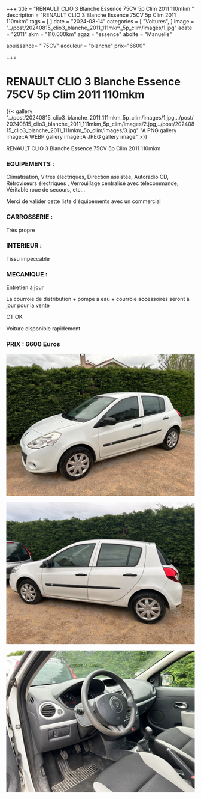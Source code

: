 +++
title = "RENAULT CLIO 3 Blanche Essence 75CV 5p Clim 2011 110mkm "
description = "RENAULT CLIO 3 Blanche Essence 75CV 5p Clim 2011 110mkm"
tags = [
]
date = "2024-08-14"
categories = [
    "Voitures",
]
image = "../post/20240815_clio3_blanche_2011_111mkm_5p_clim/images/1.jpg"
adate = "2011"
akm = "110.000km"
agaz = "essence"
aboite = "Manuelle"

apuissance= " 75CV"
acouleur = "blanche"
prix="6600"

+++

# RENAULT CLIO 3 Blanche Essence 75CV 5p Clim 2011 110mkm

{{< gallery "../post/20240815_clio3_blanche_2011_111mkm_5p_clim/images/1.jpg,../post/20240815_clio3_blanche_2011_111mkm_5p_clim/images/2.jpg,../post/20240815_clio3_blanche_2011_111mkm_5p_clim/images/3.jpg" "A PNG gallery image::A WEBP gallery image::A JPEG gallery image" >}}


RENAULT CLIO 3 Blanche Essence 75CV 5p Clim 2011 110mkm

### EQUIPEMENTS :
Climatisation, Vitres électriques, Direction assistée, Autoradio CD, Rétroviseurs électriques , Verrouillage centralisé avec télécommande, Véritable roue de secours, etc...

Merci de valider cette liste d'équipements avec un commercial



### CARROSSERIE :
Très propre 


### INTERIEUR :
Tissu impeccable

### MECANIQUE :
Entretien à jour

La courroie de distribution + pompe à eau + courroie accessoires seront à jour pour la vente

CT OK

Voiture disponible rapidement


### PRIX : 6600 Euros


<!-- more -->


![](images/1.jpg)

![](images/2.jpg)

![](images/3.jpg)

